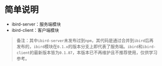 
# 简单说明

* ibird-server：服务端模块
* ibird-client：客户端模块

>备注：其中`ibird-server`未发布过到`npm`，其代码是通过合并到`ibird`后再发布的，`ibird`模块在`0.1.x`的版本分支上即代表了服务端。`ibird`和`ibird-client`的最新版本皆为`0.1.87`，本版本已不再维护且不推荐使用，仅供学习参考。